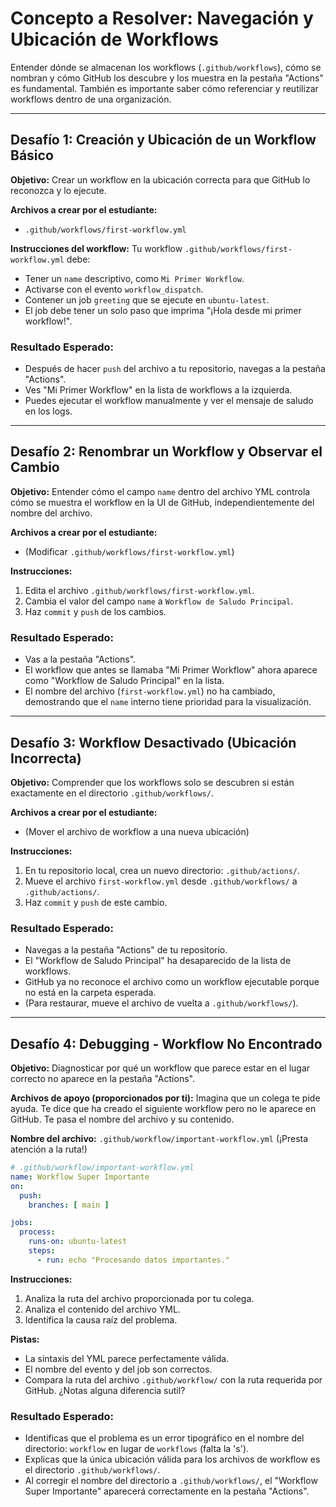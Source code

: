 # Concepto a Resolver: Navegación y Ubicación de Workflows
Entender dónde se almacenan los workflows (`.github/workflows`), cómo se nombran y cómo GitHub los descubre y los muestra en la pestaña "Actions" es fundamental. También es importante saber cómo referenciar y reutilizar workflows dentro de una organización.

---

## Desafío 1: Creación y Ubicación de un Workflow Básico
**Objetivo:** Crear un workflow en la ubicación correcta para que GitHub lo reconozca y lo ejecute.

**Archivos a crear por el estudiante:**
- `.github/workflows/first-workflow.yml`

**Instrucciones del workflow:**
Tu workflow `.github/workflows/first-workflow.yml` debe:
-   Tener un `name` descriptivo, como `Mi Primer Workflow`.
-   Activarse con el evento `workflow_dispatch`.
-   Contener un job `greeting` que se ejecute en `ubuntu-latest`.
-   El job debe tener un solo paso que imprima "¡Hola desde mi primer workflow!".

### Resultado Esperado:
-   Después de hacer `push` del archivo a tu repositorio, navegas a la pestaña "Actions".
-   Ves "Mi Primer Workflow" en la lista de workflows a la izquierda.
-   Puedes ejecutar el workflow manualmente y ver el mensaje de saludo en los logs.

---

## Desafío 2: Renombrar un Workflow y Observar el Cambio
**Objetivo:** Entender cómo el campo `name` dentro del archivo YML controla cómo se muestra el workflow en la UI de GitHub, independientemente del nombre del archivo.

**Archivos a crear por el estudiante:**
- (Modificar `.github/workflows/first-workflow.yml`)

**Instrucciones:**
1.  Edita el archivo `.github/workflows/first-workflow.yml`.
2.  Cambia el valor del campo `name` a `Workflow de Saludo Principal`.
3.  Haz `commit` y `push` de los cambios.

### Resultado Esperado:
-   Vas a la pestaña "Actions".
-   El workflow que antes se llamaba "Mi Primer Workflow" ahora aparece como "Workflow de Saludo Principal" en la lista.
-   El nombre del archivo (`first-workflow.yml`) no ha cambiado, demostrando que el `name` interno tiene prioridad para la visualización.

---

## Desafío 3: Workflow Desactivado (Ubicación Incorrecta)
**Objetivo:** Comprender que los workflows solo se descubren si están exactamente en el directorio `.github/workflows/`.

**Archivos a crear por el estudiante:**
- (Mover el archivo de workflow a una nueva ubicación)

**Instrucciones:**
1.  En tu repositorio local, crea un nuevo directorio: `.github/actions/`.
2.  Mueve el archivo `first-workflow.yml` desde `.github/workflows/` a `.github/actions/`.
3.  Haz `commit` y `push` de este cambio.

### Resultado Esperado:
-   Navegas a la pestaña "Actions" de tu repositorio.
-   El "Workflow de Saludo Principal" ha desaparecido de la lista de workflows.
-   GitHub ya no reconoce el archivo como un workflow ejecutable porque no está en la carpeta esperada.
-   (Para restaurar, mueve el archivo de vuelta a `.github/workflows/`).

---

## Desafío 4: Debugging - Workflow No Encontrado
**Objetivo:** Diagnosticar por qué un workflow que parece estar en el lugar correcto no aparece en la pestaña "Actions".

**Archivos de apoyo (proporcionados por ti):**
Imagina que un colega te pide ayuda. Te dice que ha creado el siguiente workflow pero no le aparece en GitHub. Te pasa el nombre del archivo y su contenido.

**Nombre del archivo:** `.github/workflow/important-workflow.yml` (¡Presta atención a la ruta!)

```yaml
# .github/workflow/important-workflow.yml
name: Workflow Super Importante
on:
  push:
    branches: [ main ]

jobs:
  process:
    runs-on: ubuntu-latest
    steps:
      - run: echo "Procesando datos importantes."
```

**Instrucciones:**
1.  Analiza la ruta del archivo proporcionada por tu colega.
2.  Analiza el contenido del archivo YML.
3.  Identifica la causa raíz del problema.

**Pistas:**
-   La sintaxis del YML parece perfectamente válida.
-   El nombre del evento y del job son correctos.
-   Compara la ruta del archivo `.github/workflow/` con la ruta requerida por GitHub. ¿Notas alguna diferencia sutil?

### Resultado Esperado:
-   Identificas que el problema es un error tipográfico en el nombre del directorio: `workflow` en lugar de `workflows` (falta la 's').
-   Explicas que la única ubicación válida para los archivos de workflow es el directorio `.github/workflows/`.
-   Al corregir el nombre del directorio a `.github/workflows/`, el "Workflow Super Importante" aparecerá correctamente en la pestaña "Actions".
